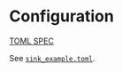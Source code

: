 # Configuration

[TOML SPEC](https://toml.io/en/v1.0.0)

See [`sink_example.toml`](./sink_example.toml).
